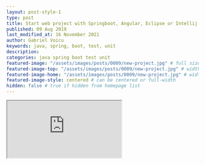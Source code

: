 ```yaml
---
layout: post-style-1
type: post
title: Start web project with Springboot, Angular, Eclipse or Intellij
published: 09 Aug 2019
last_modified_at: 16 November 2021
author: Gabriel Voicu
keywords: java, spring, boot, test, unit 
description: 
categories: java spring boot test unit 
featured-image: "/assets/images/posts/0009/new-project.jpg" # full size
featured-image-top: "/assets/images/posts/0009/new-project.jpg" # width - 1200 (you can add the same URL as for featured-image)
featured-image-home: "/assets/images/posts/0009/new-project.jpg" # width - 600 (you can add the same URL as for featured-image) [use ~square images for homepage-style-1]
featured-image-style: centered # can be centered or full-width
hidden: false # true if hidden from homepage list
---
```

 <div class="ratio ratio-16x9 mb-3">
    <iframe src="https://www.youtube.com/embed/lBnS8tJDfPs" title="YouTube video" allow="accelerometer; autoplay; clipboard-write; encrypted-media; gyroscope; picture-in-picture" allowfullscreen></iframe>
</div>